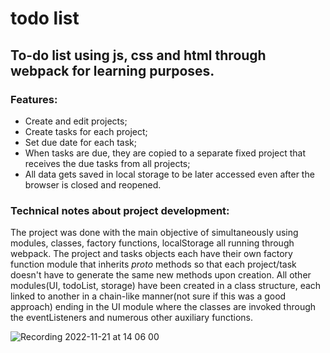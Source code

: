 # todo list
## To-do list using js, css and html through webpack for learning purposes.

### Features: 
 - Create and edit projects;
 - Create tasks for each project;
 - Set due date for each task;
 - When tasks are due, they are copied to a separate fixed project that receives the due tasks from all projects;
 - All data gets saved in local storage to be later accessed even after the browser is closed and reopened.
 
### Technical notes about project development:
The project was done with the main objective of simultaneously using modules, classes, factory functions, localStorage all running through webpack. The project and tasks objects each have their own factory function module that inherits _proto_ methods so that each project/task doesn't have to generate the same new methods upon creation.
All other modules(UI, todoList, storage) have been created in a class structure, each linked to another in a chain-like manner(not sure if this was a good approach) ending in the UI module where the classes are invoked through the eventListeners and numerous other auxiliary functions.

![Recording 2022-11-21 at 14 06 00](https://user-images.githubusercontent.com/93148601/203075376-8fb5f1b5-9883-4c13-8c73-97ccfe32825d.gif)
